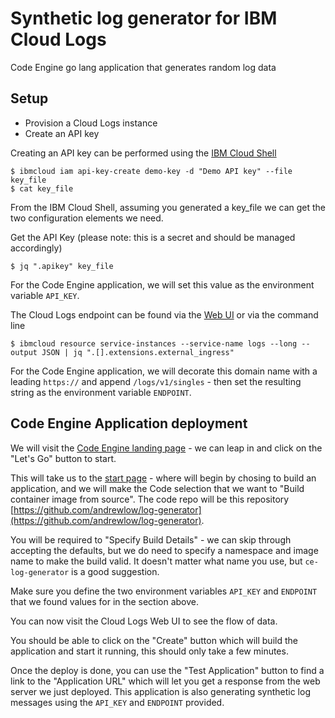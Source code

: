 # Synthetic log generator for IBM Cloud Logs

Code Engine go lang application that generates random log data

## Setup

- Provision a Cloud Logs instance
- Create an API key

Creating an API key can be performed using the [IBM Cloud Shell](https://cloud.ibm.com/shell)

```
$ ibmcloud iam api-key-create demo-key -d "Demo API key" --file key_file
$ cat key_file
```

From the IBM Cloud Shell, assuming you generated a key_file we can get the two configuration elements we need. 

Get the API Key (please note: this is a secret and should be managed accordingly)
```
$ jq ".apikey" key_file
```

For the Code Engine application, we will set this value as the environment variable `API_KEY`.

The Cloud Logs endpoint can be found via the [Web UI](https://cloud.ibm.com/observe/logging) or via the command line
```
$ ibmcloud resource service-instances --service-name logs --long --output JSON | jq ".[].extensions.external_ingress"
```

For the Code Engine application, we will decorate this domain name with a leading `https://` and append `/logs/v1/singles` - then set the resulting string as the environment variable `ENDPOINT`.

## Code Engine Application deployment

We will visit the [Code Engine landing page](https://cloud.ibm.com/codeengine/overview) - we can leap in and click on the "Let's Go" button to start.

This will take us to the [start page](https://cloud.ibm.com/codeengine/create/start) - where will begin by chosing to build an application, and we will make the Code selection that we want to "Build container image from source". The code repo will be this repository [https://github.com/andrewlow/log-generator](https://github.com/andrewlow/log-generator).

You will be required to "Specify Build Details" - we can skip through accepting the defaults, but we do need to specify a namespace and image name to make the build valid. It doesn't matter what name you use, but `ce-log-generator` is a good suggestion.

Make sure you define the two environment variables `API_KEY` and `ENDPOINT` that we found values for in the section above.

You can now visit the Cloud Logs Web UI to see the flow of data.

You should be able to click on the "Create" button which will build the application and start it running, this should only take a few minutes.

Once the deploy is done, you can use the "Test Application" button to find a link to the "Application URL" which will let you get a response from the web server we just deployed. This application is also generating synthetic log messages using the `API_KEY` and `ENDPOINT` provided.
